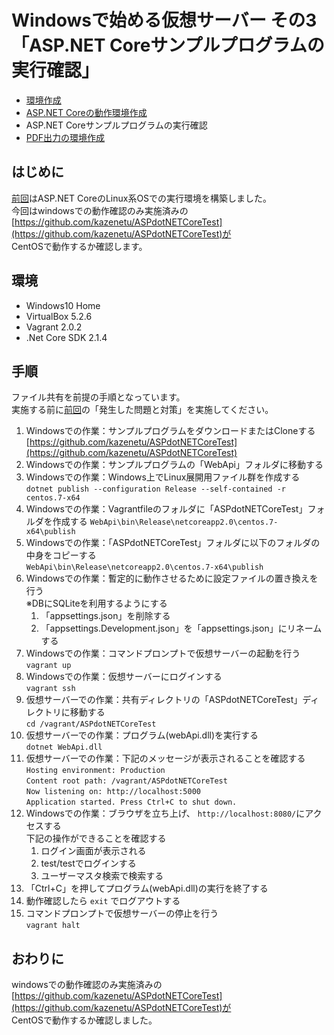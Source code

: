 # Windowsで始める仮想サーバー その3<br>「ASP.NET Coreサンプルプログラムの実行確認」

- [環境作成](https://github.com/kazenetu/blog-reports/tree/master/reports/16-dotnetTestCentOS)
- [ASP.NET Coreの動作環境作成](https://github.com/kazenetu/blog-reports/tree/master/reports/17-dotnetTestCentOS2)
- ASP.NET Coreサンプルプログラムの実行確認
- [PDF出力の環境作成](https://github.com/kazenetu/blog-reports/tree/master/reports/19-dotnetTestCentOS4)

## はじめに
[前回](https://github.com/kazenetu/blog-reports/blob/master/reports/16-dotnetTestCentOS2)はASP.NET CoreのLinux系OSでの実行環境を構築しました。  
今回はwindowsでの動作確認のみ実施済みの[https://github.com/kazenetu/ASPdotNETCoreTest](https://github.com/kazenetu/ASPdotNETCoreTest)が  
CentOSで動作するか確認します。

## 環境
- Windows10 Home  
- VirtualBox 5.2.6  
- Vagrant 2.0.2
- .Net Core SDK 2.1.4

## 手順
ファイル共有を前提の手順となっています。  
実施する前に[前回](https://github.com/kazenetu/blog-reports/blob/master/reports/16-dotnetTestCentOS2)の「発生した問題と対策」を実施してください。
1. Windowsでの作業：サンプルプログラムをダウンロードまたはCloneする
[https://github.com/kazenetu/ASPdotNETCoreTest](https://github.com/kazenetu/ASPdotNETCoreTest)
1. Windowsでの作業：サンプルプログラムの「WebApi」フォルダに移動する
1. Windowsでの作業：Windows上でLinux展開用ファイル群を作成する  
```dotnet publish --configuration Release --self-contained -r centos.7-x64```
1. Windowsでの作業：Vagrantfileのフォルダに「ASPdotNETCoreTest」フォルダを作成する
```WebApi\bin\Release\netcoreapp2.0\centos.7-x64\publish```
1. Windowsでの作業：「ASPdotNETCoreTest」フォルダに以下のフォルダの中身をコピーする  
```WebApi\bin\Release\netcoreapp2.0\centos.7-x64\publish```
1. Windowsでの作業：暫定的に動作させるために設定ファイルの置き換えを行う  
   ※DBにSQLiteを利用するようにする
   1. 「appsettings.json」を削除する
   1. 「appsettings.Development.json」を「appsettings.json」にリネームする
1. Windowsでの作業：コマンドプロンプトで仮想サーバーの起動を行う  
```vagrant up```  
1. Windowsでの作業：仮想サーバーにログインする  
```vagrant ssh```
1. 仮想サーバーでの作業：共有ディレクトリの「ASPdotNETCoreTest」ディレクトリに移動する  
```cd /vagrant/ASPdotNETCoreTest```
1. 仮想サーバーでの作業：プログラム(webApi.dll)を実行する  
```dotnet WebApi.dll```  
1. 仮想サーバーでの作業：下記のメッセージが表示されることを確認する  
```Hosting environment: Production```  
```Content root path: /vagrant/ASPdotNETCoreTest```  
```Now listening on: http://localhost:5000```  
```Application started. Press Ctrl+C to shut down.```  
1. Windowsでの作業：ブラウザを立ち上げ、 ```http://localhost:8080/```にアクセスする  
   下記の操作ができることを確認する
   1. ログイン画面が表示される
   1. test/testでログインする
   1. ユーザーマスタ検索で検索する
1. 「Ctrl+C」を押してプログラム(webApi.dll)の実行を終了する
1. 動作確認したら ```exit``` でログアウトする
1. コマンドプロンプトで仮想サーバーの停止を行う  
```vagrant halt```  

## おわりに
windowsでの動作確認のみ実施済みの[https://github.com/kazenetu/ASPdotNETCoreTest](https://github.com/kazenetu/ASPdotNETCoreTest)が  
CentOSで動作するか確認しました。  
